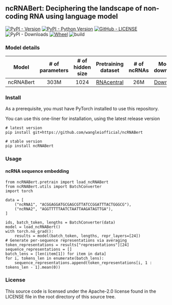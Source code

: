 ## ncRNABert: Deciphering the landscape of non-coding RNA using language model

[![PyPI - Version](https://img.shields.io/pypi/v/ncRNABert.svg?style=flat)](https://pypi.org/project/ncRNABert/) [![PyPI - Python Version](https://img.shields.io/pypi/pyversions/ncRNABert.svg)](https://pypi.org/project/ncRNABert/) [![GitHub - LICENSE](https://img.shields.io/github/license/wangleiofficial/ncRNABert.svg?style=flat)](./LICENSE) ![PyPI - Downloads](https://img.shields.io/pypi/dm/ncRNABert) [![Wheel](https://img.shields.io/pypi/wheel/ncRNABert)](https://pypi.org/project/ncRNABert/) ![build](https://img.shields.io/github/actions/workflow/status/wangleiofficial/ncRNABert/publish_to_pypi.yml)

### Model details
|   **Model**    | **# of parameters** | **# of hidden size** |            **Pretraining dataset**             | **# of ncRNAs** | **Model download** |
|:--------------:|:-------------------:|:----------------------:|:----------------------------------------------:|:-----------------:|:------------------------:|
|    ncRNABert   |        303M         |           1024           | [RNAcentral](http://ftp.ebi.ac.uk/pub/databases/RNAcentral/current_release/sequences/rnacentral_active.fasta.gz) |       26M        |      [Download](https://zenodo.org/record/8263889/files/ncRNABert.pt)       |

### Install
As a prerequisite, you must have PyTorch installed to use this repository.

You can use this one-liner for installation, using the latest release version

```
# latest version
pip install git+https://github.com/wangleiofficial/ncRNABert

# stable version
pip install ncRNABert

```

### Usage

#### ncRNA sequence embedding

```
from ncRNABert.pretrain import load_ncRNABert
from ncRNABert.utils import BatchConverter
import torch

data = [
    ("ncRNA1", "ACGGAGGATGCGAGCGTTATCCGGATTTACTGGGCG"),
    ("ncRNA2", "AGGTTTTTAATCTAATTAAGATAGTTGA"),
]

ids, batch_token, lengths = BatchConverter(data)
model = load_ncRNABert()
with torch.no_grad():
    results = model(batch_token, lengths, repr_layers=[24])
# Generate per-sequence representations via averaging
token_representations = results["representations"][24]
sequence_representations = []
batch_lens = [len(item[1]) for item in data]
for i, tokens_len in enumerate(batch_lens):
    sequence_representations.append(token_representations[i, 1 : tokens_len - 1].mean(0))
```

### License
This source code is licensed under the Apache-2.0 license found in the LICENSE file in the root directory of this source tree.